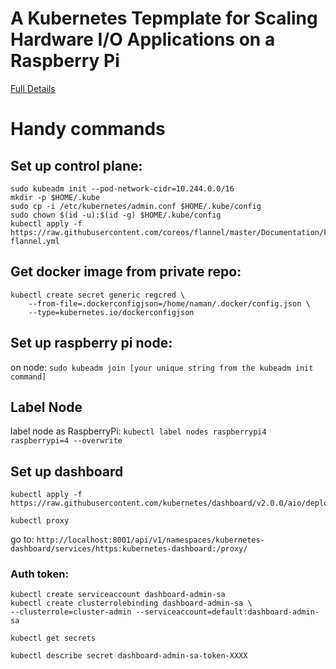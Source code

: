 # A Kubernetes Tepmplate for Scaling Hardware I/O Applications on a Raspberry Pi
[Full Details](https://medium.com/@naman.gulati00/making-iot-projects-scalable-with-kubernetes-a-raspberry-pi-tutorial-b2572c81bfaf)

# Handy commands
## Set up control plane:
```
sudo kubeadm init --pod-network-cidr=10.244.0.0/16
mkdir -p $HOME/.kube
sudo cp -i /etc/kubernetes/admin.conf $HOME/.kube/config
sudo chown $(id -u):$(id -g) $HOME/.kube/config
kubectl apply -f https://raw.githubusercontent.com/coreos/flannel/master/Documentation/kube-flannel.yml
```

## Get docker image from private repo:
```
kubectl create secret generic regcred \
    --from-file=.dockerconfigjson=/home/naman/.docker/config.json \
    --type=kubernetes.io/dockerconfigjson
```

## Set up raspberry pi node:

on node: `sudo kubeadm join [your unique string from the kubeadm init command]`

## Label Node

label node as RaspberryPi: `kubectl label nodes raspberrypi4 raspberrypi=4 --overwrite`
## Set up dashboard
```
kubectl apply -f https://raw.githubusercontent.com/kubernetes/dashboard/v2.0.0/aio/deploy/recommended.yaml

kubectl proxy

```
go to: `http://localhost:8001/api/v1/namespaces/kubernetes-dashboard/services/https:kubernetes-dashboard:/proxy/`

### Auth token: 
```
kubectl create serviceaccount dashboard-admin-sa
kubectl create clusterrolebinding dashboard-admin-sa \
--clusterrole=cluster-admin --serviceaccount=default:dashboard-admin-sa

kubectl get secrets

kubectl describe secret dashboard-admin-sa-token-XXXX

```

